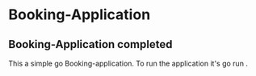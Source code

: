 # Booking-Application

## Booking-Application completed
This a simple go Booking-application.
To run the application it's go run .
